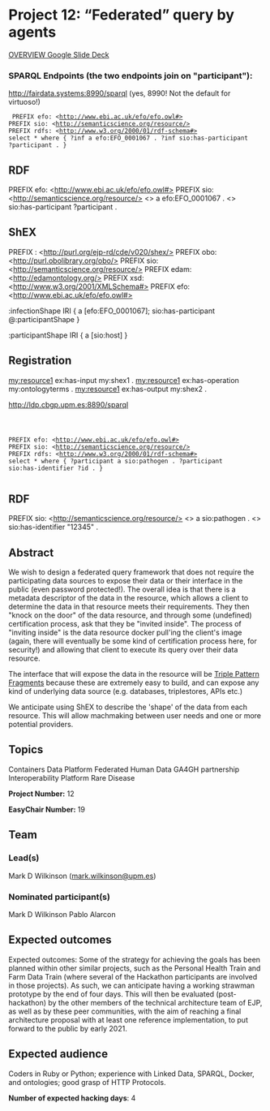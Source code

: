# Project 12: “Federated” query by agents

[OVERVIEW Google Slide Deck](https://docs.google.com/presentation/d/1SKxtUceSBcfwzozCJn0HN4jqHLtO1c8_TaF5ZqrtzCY/edit?usp=sharing)

### SPARQL Endpoints (the two endpoints join on "participant"):

http://fairdata.systems:8990/sparql  (yes, 8990!  Not the default for virtuoso!)

<code><pre>
     PREFIX efo: \<http://www.ebi.ac.uk/efo/efo.owl#>
     PREFIX sio: \<http://semanticscience.org/resource/>
     PREFIX rdfs: \<http://www.w3.org/2000/01/rdf-schema#>
     select *
     where {
      ?inf a efo:EFO_0001067 .
      ?inf sio:has-participant ?participant .
     }
</pre></code>

## RDF

PREFIX efo: \<http://www.ebi.ac.uk/efo/efo.owl#>
PREFIX sio: \<http://semanticscience.org/resource/>
<> a efo:EFO_0001067 .
<> sio:has-participant ?participant .

## ShEX

PREFIX : \<http://purl.org/ejp-rd/cde/v020/shex/>
PREFIX obo: \<http://purl.obolibrary.org/obo/>
PREFIX sio: \<http://semanticscience.org/resource/>
PREFIX edam: \<http://edamontology.org/>
PREFIX xsd: \<http://www.w3.org/2001/XMLSchema#>
PREFIX efo: \<http://www.ebi.ac.uk/efo/efo.owl#>


:infectionShape IRI {
  a [efo:EFO_0001067];
  sio:has-participant @:participantShape
}

:participantShape IRI {
  a [sio:host]
}


## Registration

<my:resource1> ex:has-input my:shex1 .
<my:resource1> ex:has-operation my:ontologyterms .
<my:resource1> ex:has-output my:shex2 .



http://ldp.cbgp.upm.es:8890/sparql

<code><pre>

PREFIX efo: \<http://www.ebi.ac.uk/efo/efo.owl#>
PREFIX sio: \<http://semanticscience.org/resource/>
PREFIX rdfs: \<http://www.w3.org/2000/01/rdf-schema#>
select *
where {
       ?participant a sio:pathogen .
       ?participant sio:has-identifier ?id .
}
</pre></code>
## RDF

PREFIX sio: \<http://semanticscience.org/resource/>
<> a sio:pathogen .
<> sio:has-identifier "12345" .

## Abstract

We wish to design a federated query framework that does not require the participating data sources to expose their data or their interface in the public (even password protected!).  The overall idea is that there is a metadata descriptor of the data in the resource, which allows a client to determine the data in that resource meets their requirements.  They then "knock on the door" of the data resource, and through some (undefined) certification process, ask that they be "invited inside".  The process of "inviting inside" is the data resource docker pull'ing the client's image (again, there will eventually be some kind of certification process here, for security!) and allowing that client to execute its query over their data resource.

The interface that will expose the data in the resource will be [Triple Pattern Fragments](https://linkeddatafragments.org/specification/triple-pattern-fragments/) because these are extremely easy to build, and can expose any kind of underlying data source (e.g. databases, triplestores, APIs etc.)

We anticipate using ShEX to describe the 'shape' of the data from each resource.  This will allow machmaking between user needs and one or more potential providers.


## Topics

Containers
 Data Platform
 Federated Human Data
 GA4GH partnership
 Interoperability Platform
 Rare Disease

**Project Number:** 12



**EasyChair Number:** 19

## Team

### Lead(s)

Mark D Wilkinson (mark.wilkinson@upm.es)

### Nominated participant(s)

Mark D Wilkinson
 Pablo Alarcon

## Expected outcomes

Expected outcomes: Some of the strategy for achieving the goals has been planned within other similar projects, such as the Personal Health Train and Farm Data Train (where several of the Hackathon participants are involved in those projects). As such, we can anticipate having a working strawman prototype by the end of four days. This will then be evaluated (post-hackathon) by the other members of the technical architecture team of EJP, as well as by these peer communities, with the aim of reaching a final architecture proposal with at least one reference implementation, to put forward to the public by early 2021.

## Expected audience

Coders in Ruby or Python; experience with Linked Data, SPARQL, Docker, and ontologies; good grasp of HTTP Protocols.

**Number of expected hacking days**: 4

